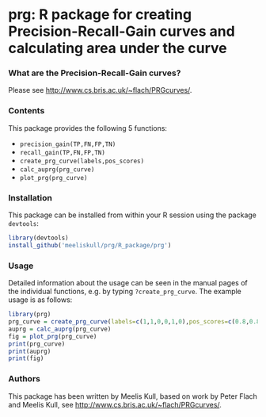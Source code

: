 
# prg: R package for creating Precision-Recall-Gain curves and calculating area under the curve

### What are the Precision-Recall-Gain curves?

Please see http://www.cs.bris.ac.uk/~flach/PRGcurves/.

### Contents

This package provides the following 5 functions:
* `precision_gain(TP,FN,FP,TN)`
* `recall_gain(TP,FN,FP,TN)`
* `create_prg_curve(labels,pos_scores)`
* `calc_auprg(prg_curve)`
* `plot_prg(prg_curve)`

### Installation

This package can be installed from within your R session using the package `devtools`:
```R
library(devtools)
install_github('meeliskull/prg/R_package/prg')
```

### Usage

Detailed information about the usage can be seen in the manual pages of the individual functions, e.g. by typing `?create_prg_curve`.
The example usage is as follows:
```R
library(prg)
prg_curve = create_prg_curve(labels=c(1,1,0,0,1,0),pos_scores=c(0.8,0.8,0.6,0.4,0.4,0.2))
auprg = calc_auprg(prg_curve)
fig = plot_prg(prg_curve)
print(prg_curve)
print(auprg)
print(fig)
```

### Authors

This package has been written by Meelis Kull, based on work by Peter Flach and Meelis Kull, see http://www.cs.bris.ac.uk/~flach/PRGcurves/.

